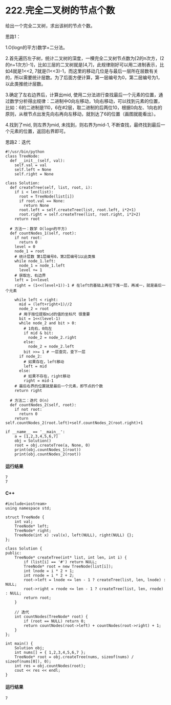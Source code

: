 # 222.完全二叉树的节点个数
给出一个完全二叉树，求出该树的节点个数。

思路1：

1.O(logn的平方)数学+二分法。

2.首先遍历左子树，统计二叉树的深度，一棵完全二叉树节点数为[2的n次方，(2的n+1次方)-1]，比如三层的二叉树就是[4,7]，此规律刚好可以用二进制表示，比如4就是1<<2, 7就是(1<<3)-1，而这里的移动几位是与最后一层所在层数有关的，所以需要统计层数。为了后面方便计算，第一层编号为0，第二层编号为1，以此类推统计层数。

3.确定了左右边界后，计算出mid, 使用二分法进行查找最后一个元素的位置，通过数学分析得出规律：二进制中0向左移动，1向右移动，可以找到元素的位置，比如：6的二进制是110，6在#2层，取二进制的后两位10，根据0向左、1向右的原则，从根节点出发先向右再向左移动，就到达了6的位置（画图就能看出）。

4.找到了mid, 则左界为mid, 未找到，则右界为mid-1, 不断查找，最终找到最后一个元素的位置，返回右界即可。

思路2：迭代

    #!/usr/bin/python
    class TreeNode:
      def __init__(self, val):
        self.val = val
        self.left = None
        self.right = None

    class Solution:
      def createTree(self, list, root, i):
        if i < len(list):
          root = TreeNode(list[i])
          if root.val == None:
            return None
          root.left = self.createTree(list, root.left, i*2+1)
          root.right = self.createTree(list, root.right, i*2+2)
        return root

      # 方法一：数学 O(logn的平方)
      def countNodes_1(self, root):
        if not root:
          return 0
        level = 0
        node_1 = root
        # 统计层数 第1层编号0，第2层编号1以此类推
        while node_1.left:
          node_1 = node_1.left
          level += 1
        # 获取左、右边界
        left = 1<<level
        right = (1<<(level+1))-1 # 在left的基础上再往下推一层，再减一，就是最后一个元素

        while left < right:
          mid = (left+right+1)//2
          node_2 = root
          # 用于按位提取mid的值的坐标尺 很重要
          bit = 1<<(level-1)
          while node_2 and bit > 0:
            # 1向右，0向左
            if mid & bit:
              node_2 = node_2.right
            else:
              node_2 = node_2.left
            bit >>= 1 # 一层查完，查下一层
          if node_2:
            # 如果存在，left移动
            left = mid
          else:
            # 如果不存在，right移动
            right = mid-1
        # 最后右界的位置就是最后一个元素，即节点的个数
        return right

      # 方法二：迭代 O(n)
      def countNodes_2(self, root):
        if not root:
          return 0
        return self.countNodes_2(root.left)+self.countNodes_2(root.right)+1

    if __name__ == '__main__':
        a = [1,2,3,4,5,6,7]
        obj = Solution()
        root = obj.createTree(a, None, 0)
        print(obj.countNodes_1(root))
        print(obj.countNodes_2(root))

#### 运行结果
    7
    7

#### C++

    #include<iostream>
    using namespace std;

    struct TreeNode {
        int val;
        TreeNode* left;
        TreeNode* right;
        TreeNode(int x) :val(x), left(NULL), right(NULL) {};
    };

    class Solution {
    public:
        TreeNode* createTree(int* list, int len, int i) {
            if (list[i] == '#') return NULL;
            TreeNode* root = new TreeNode(list[i]);
            int lnode = i * 2 + 1;
            int rnode = i * 2 + 2;
            root->left = lnode <= len - 1 ? createTree(list, len, lnode) : NULL;
            root->right = rnode <= len - 1 ? createTree(list, len, rnode) : NULL;
            return root;
        }
        
        // 迭代
        int countNodes(TreeNode* root) {
            if (root == NULL) return 0;
            return countNodes(root->left) + countNodes(root->right) + 1;
        }
    };

    int main() {
        Solution obj;
        int nums[] = { 1,2,3,4,5,6,7 };
        TreeNode* root = obj.createTree(nums, sizeof(nums) / sizeof(nums[0]), 0);
        int res = obj.countNodes(root);
        cout << res << endl;
    }
    
#### 运行结果
    7
